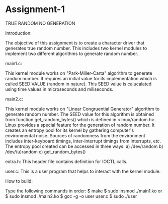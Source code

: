 # Assignment-1

TRUE RANDOM NO GENERATION

Introduction:

The objective of this assignment is to create a character driver that generates true random number. This includes two kernel modules to implement two different algorithms to generate random number.

main1.c:

This kernel module works on "Park-Miller-Carta" algorithm to generate random number. It requires an initial value for its implementation which is called SEED VALUE (random in nature). This SEED value is calucalated using time values in microseconds and miliseconds.

main2.c:

This kernel module works on "Linear Congruential Generator" algorithm to generate random number. The SEED value for this algorithm is obtained from function get_random_bytes() which is defined in <linux/random.h>. Linux provides a special feature for the generation of random number. It creates an entropy pool for its kernel by gathering computer's environmental noise.  Sources of randomness from the environment includes inter-keyboard timings, inter-interrupt timings from interrupts, etc. The entropy pool created can be accessed in three ways:
a)	/dev/random	
b)	/dev/(u)random
c)	get_random_bytes()

extra.h:
This header file contains definition for IOCTL calls.

user.c:
This is a user program that helps to interact with the kernel module.

How to build:

Type the following commands in order:
$ make
$ sudo insmod ./main1.ko	or		$ sudo insmod ./main2.ko
$ gcc -g -o user user.c
$ sudo ./user
